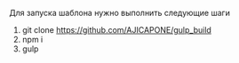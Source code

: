 Для запуска шаблона нужно выполнить следующие шаги

1. git clone https://github.com/AJICAPONE/gulp_build
2. npm i
3. gulp
